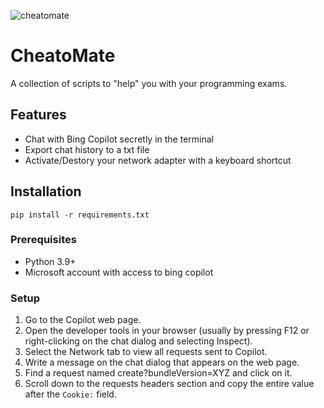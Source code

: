 ![cheatomate](https://github.com/TheLime1/CheatoMate/assets/47940043/902159e0-9ade-4fa9-8ef5-b209c68d92f2)

# CheatoMate

A collection of scripts to "help" you with your programming exams.

## Features

- Chat with Bing Copilot secretly in the terminal
- Export chat history to a txt file
- Activate/Destory your network adapter with a keyboard shortcut

## Installation

`pip install -r requirements.txt`

### Prerequisites

- Python 3.9+
- Microsoft account with access to bing copilot

### Setup

1. Go to the Copilot web page.
2. Open the developer tools in your browser (usually by pressing F12 or right-clicking on the chat dialog and selecting Inspect).
3. Select the Network tab to view all requests sent to Copilot.
4. Write a message on the chat dialog that appears on the web page.
5. Find a request named create?bundleVersion=XYZ and click on it.
6. Scroll down to the requests headers section and copy the entire value after the `Cookie:` field.

